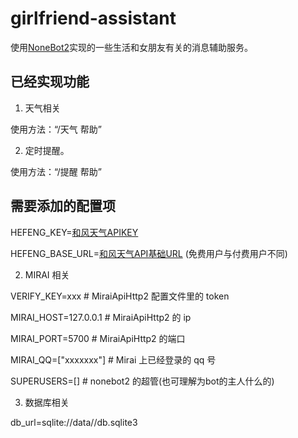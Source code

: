 # girlfriend-assistant

使用[NoneBot2](https://github.com/nonebot/nonebot2)实现的一些生活和女朋友有关的消息辅助服务。


## 已经实现功能

1. 天气相关

使用方法：“/天气 帮助”

2. 定时提醒。

使用方法：“/提醒 帮助”

## 需要添加的配置项

HEFENG_KEY=[和风天气APIKEY](https://console.qweather.com/#/console)

HEFENG_BASE_URL=[和风天气API基础URL](https://dev.qweather.com/docs/api/weather/weather-now/) (免费用户与付费用户不同)

2. MIRAI 相关

VERIFY_KEY=xxx # MiraiApiHttp2 配置文件里的 token

MIRAI_HOST=127.0.0.1  # MiraiApiHttp2 的 ip

MIRAI_PORT=5700 # MiraiApiHttp2 的端口

MIRAI_QQ=["xxxxxxx"]  # Mirai 上已经登录的 qq 号

SUPERUSERS=[]  # nonebot2 的超管(也可理解为bot的主人什么的)

3. 数据库相关

db_url=sqlite://data//db.sqlite3

